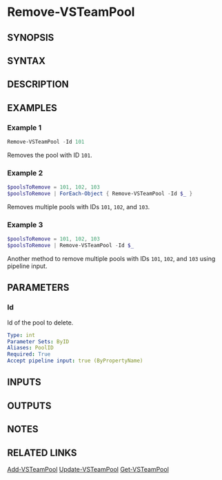 <!-- #include "./common/header.md" -->

# Remove-VSTeamPool

## SYNOPSIS

<!-- #include "./synopsis/Remove-VSTeamPool.md" -->

## SYNTAX

## DESCRIPTION

<!-- #include "./synopsis/Remove-VSTeamPool.md" -->

## EXAMPLES

### Example 1
```powershell
Remove-VSTeamPool -Id 101
```

Removes the pool with ID `101`.

### Example 2
```powershell
$poolsToRemove = 101, 102, 103
$poolsToRemove | ForEach-Object { Remove-VSTeamPool -Id $_ }
```

Removes multiple pools with IDs `101`, `102`, and `103`.

### Example 3
```powershell
$poolsToRemove = 101, 102, 103
$poolsToRemove | Remove-VSTeamPool -Id $_
```

Another method to remove multiple pools with IDs `101`, `102`, and `103` using pipeline input.

## PARAMETERS

### Id

Id of the pool to delete.

```yaml
Type: int
Parameter Sets: ByID
Aliases: PoolID
Required: True
Accept pipeline input: true (ByPropertyName)
```

## INPUTS

## OUTPUTS

## NOTES

## RELATED LINKS

[Add-VSTeamPool](Add-VSTeamPool.md)
[Update-VSTeamPool](Update-VSTeamPool.md)
[Get-VSTeamPool](Get-VSTeamPool.md)

